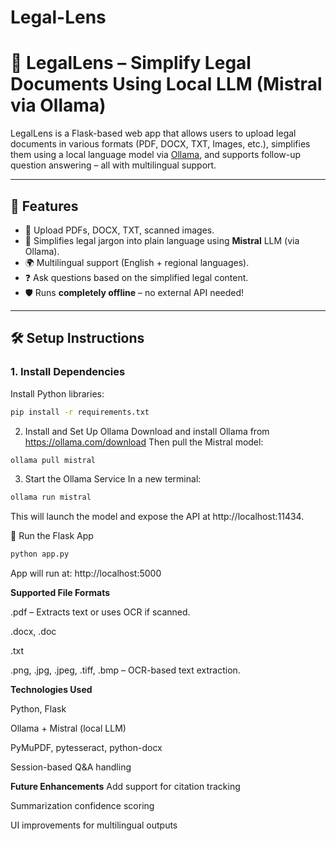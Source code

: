 # Legal-Lens
# 🧠 LegalLens – Simplify Legal Documents Using Local LLM (Mistral via Ollama)

LegalLens is a Flask-based web app that allows users to upload legal documents in various formats (PDF, DOCX, TXT, Images, etc.), simplifies them using a local language model via [Ollama](https://ollama.com/), and supports follow-up question answering – all with multilingual support.

---

## 🚀 Features

- 🧾 Upload PDFs, DOCX, TXT, scanned images.
- 🧠 Simplifies legal jargon into plain language using **Mistral** LLM (via Ollama).
- 🌍 Multilingual support (English + regional languages).
- ❓ Ask questions based on the simplified legal content.
- 🛡️ Runs **completely offline** – no external API needed!

---

## 🛠 Setup Instructions

### 1. Install Dependencies

Install Python libraries:
```bash
pip install -r requirements.txt
```
2. Install and Set Up Ollama
Download and install Ollama from https://ollama.com/download
Then pull the Mistral model:

```bash
ollama pull mistral
```
3. Start the Ollama Service
In a new terminal:

```bash
ollama run mistral
```
This will launch the model and expose the API at http://localhost:11434.

🧪 Run the Flask App
```bash
python app.py
```
App will run at: http://localhost:5000

**Supported File Formats**

.pdf – Extracts text or uses OCR if scanned.

.docx, .doc

.txt

.png, .jpg, .jpeg, .tiff, .bmp – OCR-based text extraction.

**Technologies Used**

Python, Flask

Ollama + Mistral (local LLM)

PyMuPDF, pytesseract, python-docx

Session-based Q&A handling

**Future Enhancements**
Add support for citation tracking

Summarization confidence scoring

UI improvements for multilingual outputs
